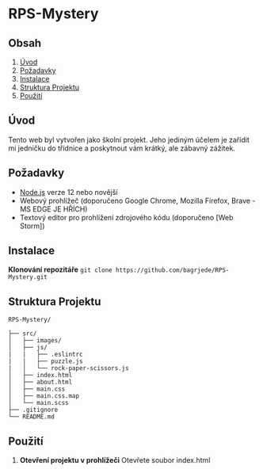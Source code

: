 # RPS-Mystery
## Obsah
1. [Úvod](#úvod)
2. [Požadavky](#požadavky)
3. [Instalace](#instalace)
4. [Struktura Projektu](#struktura-projektu)
5. [Použití](#použití)

## Úvod
Tento web byl vytvořen jako školní projekt. Jeho jediným účelem je zařídit mi jedničku do třídnice a poskytnout vám krátký, ale zábavný zážitek.

## Požadavky
- [Node.js](https://nodejs.org/) verze 12 nebo novější
- Webový prohlížeč (doporučeno Google Chrome, Mozilla Firefox, Brave - MS EDGE JE HŘÍCH)
- Textový editor pro prohlížení zdrojového kódu (doporučeno [Web Storm])

## Instalace
**Klonování repozitáře**
    ```
    git clone https://github.com/bagrjede/RPS-Mystery.git
    ```

## Struktura Projektu
```
RPS-Mystery/

├── src/
│   ├── images/
│   ├── js/
|   |   ├── .eslintrc
|   |   ├── puzzle.js
|   │   └── rock-paper-scissors.js
│   ├── index.html
│   ├── about.html
│   ├── main.css
│   ├── main.css.map
│   └── main.scss
├── .gitignore
└── README.md
```

## Použití
1. **Otevření projektu v prohlížeči**
    Otevřete soubor index.html


